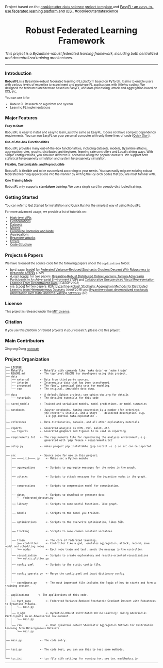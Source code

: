 <p><small>Project based on the <a target="──blank" href="https://drivendata.github.io/cookiecutter-data-science/">cookiecutter data science project template
</a> and <a target="──blank" href="https://easyfl.readthedocs.io/en/latest/introduction.html">EasyFL: an easy-to-use federated learning platform
</a> and <a target="──blank" href="https://github.com/Zhaoxian-Wu/IOS">IOS
</a>. #cookiecutterdatascience</small></p>
<div align="center">
  <h1 align="center">Robust Federated Learning Framework</h1>
  </div>

*<small>This project is a Byzantine-robust federated learning framework, including both centralized and decentralized training architectures.<small>*

---

## Introduction

**RobustFL** is a Byzantine-robust federated learning (FL) platform based on PyTorch. It aims to enable users with various levels of expertise to experiment and prototype FL applications with little/no coding. 
We designed the federated architecture based on EasyFL, and data processing, attack and aggregation based on IOS, etc.

You can use it for:
* Robust FL Research on algorithm and system
* Learning FL implementations 

## Major Features

**Easy to Start**

RobustFL is easy to install and easy to learn, just the same as EasyFL. It does not have complex dependency requirements. You can run EasyFL on your personal computer with only three lines of code ([Quick Start](docs/en/quick_run.md)).

**Out-of-the-box Functionalities**

RobustFL provides many out-of-the-box functionalities, including datasets, models, Byzantine attacks, aggregation rules, graphs, distributed architectures, learning rate controllers and Local training ways. With simple configurations, you simulate different FL scenarios using the popular datasets. We support both statistical heterogeneity simulation and system heterogeneity simulation.

**Flexible, Customizable, and Reproducible**

RobustFL is flexible and to be customized according to your needs. You can easily migrate existing robust federated learning applications into the manner by writing the PyTorch codes that you are most familiar with. 

**One Training Mode**

RobustFL only supports **standalone training**. We use a single card for pseudo-distributed training.

## Getting Started

You can refer to [Get Started](docs/en/get_started.md) for installation and [Quick Run](docs/en/quick_run.md) for the simplest way of using RobustFL.

For more advanced usage, we provide a list of tutorials on:
* [High-level APIs](docs/en/tutorials/high-level_apis.md)
* [Configurations](docs/en/tutorials/config.md)
* [Datasets](docs/en/tutorials/dataset.md)
* [Models](docs/en/tutorials/model.md)
* [Customize Controller and Node](docs/en/tutorials/customize_controller_and_node.md)
* [Aggregations](docs/en/tutorials/aggregations.md)
* [Byzantine-attacks](docs/en/tutorials/byzantine-attacks.md)
* [Others](docs/en/tutorials/other-tools.md)
* [Code-Structure](docs/en/tutorials/structure.md)


## Projects & Papers

We have released the source code for the following papers under the `applications` folder:

- byrd_saga: [[code]](https://github.com/wanger521/federated_code/tree/master/applications/byrd_saga) for [Federated Variance-Reduced Stochastic Gradient Descent With Robustness to Byzantine Attacks](https://ieeexplore.ieee.org/abstract/document/9153949) (_TSP_)
- d_ogd: [[code]](https://github.com/wanger521/federated_code/tree/master/applications/d_ogd) for two papers: [Byzantine-Robust Distributed Online Learning: Taming Adversarial Participants in An Adversarial Environment](https://ieeexplore.ieee.org/abstract/document/10354032) (_TSP_) and [Collaborative Unsupervised Visual Representation Learning From Decentralized Data](https://ieeexplore.ieee.org/document/10095178) (_ICASSP'2023_)
- rsa: [[code]](https://github.com/wanger521/federated_code/tree/master/applications/rsa) for two papers: [RSA: Byzantine-Robust Stochastic Aggregation Methods for Distributed Learning from Heterogeneous Datasets](https://ojs.aaai.org/index.php/AAAI/article/view/3968) (_AAAI'2019_) and [Byzantine-robust decentralized stochastic optimization over static and time-varying networks](https://www.sciencedirect.com/science/article/pii/S0165168421000591) (_SP_)


## License

This project is released under the [MIT License](LICENSE).

## Citation

If you use this platform or related projects in your research, please cite this project.


## Main Contributors

Xingrong Dong [:octocat:](https://github.com/wanger521) 

Project Organization
------------

    ├── LICENSE
    ├── Makefile           <- Makefile with commands like `make data` or `make train`
    ├── README.md          <- The top-level README for developers using this project.
    ├── data
    │   ├── external       <- Data from third party sources.
    │   ├── interim        <- Intermediate data that has been transformed.
    │   ├── processed      <- The final, canonical data sets for modeling.
    │   └── raw            <- The original, immutable data dump.
    │
    ├── docs               <- A default Sphinx project; see sphinx-doc.org for details
        └── tutorials      <- The detailed tutorials for this code
    │
    ├── saved_models       <- Trained and serialized models, model predictions, or model summaries
    │
    ├── notebooks          <- Jupyter notebooks. Naming convention is a number (for ordering),
    │                         the creator's initials, and a short `-` delimited description, e.g.
    │                         `1.0-jqp-initial-data-exploration`.
    │
    ├── references         <- Data dictionaries, manuals, and all other explanatory materials.
    │
    ├── reports            <- Generated analysis as HTML, PDF, LaTeX, etc.
    │   └── figures        <- Generated graphics and figures to be used in reporting
    │
    ├── requirements.txt   <- The requirements file for reproducing the analysis environment, e.g.
    │                         generated with `pip freeze > requirements.txt`
    │
    ├── setup.py           <- makes project pip installable (pip install -e .) so src can be imported
    │
    │
    ├── src                <- Source code for use in this project.
    │   ├── ────init────.py    <- Makes src a Python module
    │   │
    │   │
    │   ├── aggregations       <- Scripts to aggregate messages for the nodes in the graph.
    │   │
    │   │
    │   ├── attacks            <- Scripts to attack messages for the byzantine nodes in the graph.
    │   │
    │   │
    │   ├── compressions       <- Scripts to compression model for comunication.
    │   │
    │   │
    │   ├── datas              <- Scripts to download or generate data
    │   │   └── federated_dataset.py
    │   │
    │   ├── library            <- Scripts to some useful functions, like graph.
    │   │
    │   │
    │   ├── models             <- Scripts to the model you trained.
    │   │
    │   │
    │   ├── optimizations      <- Scripts to the overwrite optimization, likes SGD.
    │   │
    │   │
    │   ├── tracking           <- Scripts to some common constant variables.
    │   │
    │   │
    │   ├── train              <- The core of federated learning.
    │   │   ├── controller     <- Controller like a god,  emulates aggregation, attack, record, save model and scheduling nodes.
    │   │   └── nodes          <- Each node train and test, sends the message to the controller.
    │   │
    │   └── visualization      <- Scripts to create exploratory and results-oriented visualizations
    │   │   └── metric_plotter.py
    │   │
    │   ├── config.yaml        <- Scripts to the static config file.
    │   │
    │   │
    │   ├── config_operate.py  <- Merge the config.yaml and input dictionary config.
    │   │
    │   │
    │   └── coordinate.py      <- The most important file includes the logic of how to starte and form a training session.
    │   
    │
    ├── applications      <- The applications of this code.
    │   │
    │   ├── byrd_saga          <- Federated Variance-Reduced Stochastic Gradient Descent with Robustness to Byzantine Attacks.
    │   │   └── main.py   
    │   │
    │   ├── d_ogd              <- Byzantine-Robust Distributed Online Learning: Taming Adversarial Participants in An Adversarial Environment.
    │   │   └── main.py
    │   │
    │   └── rsa                <- RSA: Byzantine-Robust Stochastic Aggregation Methods for Distributed Learning from Heterogeneous Datasets.
    │       └── main.py
    │
    │
    ├── main.py            <- The code entry.
    │
    │
    ├── test.py            <- The code test, you can use this to test some methods.
    │
    │    
    └── tox.ini            <- tox file with settings for running tox; see tox.readthedocs.io

--------